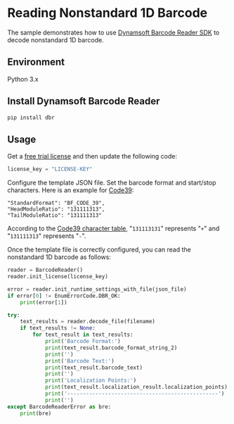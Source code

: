 # Reading Nonstandard 1D Barcode
The sample demonstrates how to use [Dynamsoft Barcode Reader SDK](https://www.dynamsoft.com/Products/Dynamic-Barcode-Reader.aspx) to decode nonstandard 1D barcode.

## Environment
Python 3.x

## Install Dynamsoft Barcode Reader

```bash
pip install dbr
```

## Usage

Get a [free trial license](https://www.dynamsoft.com/CustomerPortal/Portal/Triallicense.aspx) and then update the following code:

```python
license_key = "LICENSE-KEY" 
```

Configure the template JSON file. Set the barcode format and start/stop characters. Here is an example for [Code39](https://en.wikipedia.org/wiki/Code_39):

```
"StandardFormat": "BF_CODE_39",
"HeadModuleRatio": "131111313",
"TailModuleRatio": "131111313"
```

According to the [Code39 character table](https://en.wikipedia.org/wiki/File:Free_3_of_9_(Code_39_barcode).svg), "`131113131`" represents "`+`" and "`131111313`" represents "`-`".

Once the template file is correctly configured, you can read the nonstandard 1D barcode as follows:

```python
reader = BarcodeReader()
reader.init_license(license_key)

error = reader.init_runtime_settings_with_file(json_file)
if error[0] != EnumErrorCode.DBR_OK:
    print(error[1])

try:
    text_results = reader.decode_file(filename)
    if text_results != None:
        for text_result in text_results:
            print('Barcode Format:')
            print(text_result.barcode_format_string_2)
            print('')
            print('Barcode Text:')
            print(text_result.barcode_text)
            print('')
            print('Localization Points:')
            print(text_result.localization_result.localization_points)
            print('------------------------------------------------')
            print('')
except BarcodeReaderError as bre:
    print(bre)

```
